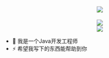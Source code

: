 
<h1 align="center"> <a href="https://sunguoqi.com/"> <img src="https://readme-typing-svg.herokuapp.com/?lines=你好！很高兴你点开了我的主页&center=true&size=27"> </a> </h1>

<!-- 贪吃蛇代码贡献图 -->
<div align="center"><img src="https://cdn.jsdelivr.net/gh/rangang/rangang/github-contribution-grid-snake.svg" /></div>

<div align="center"> <img src="https://activity-graph.herokuapp.com/graph?username=rangang&theme=xcode" /> </div>




- 🔭 我是一个Java开发工程师
- ⚡ 希望我写下的东西能帮助到你



